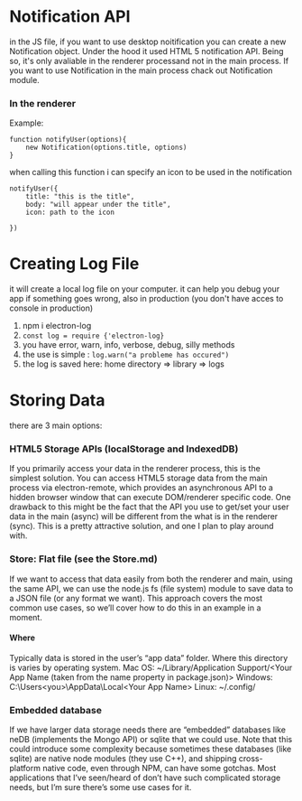 # Notification API
in the JS file, if you want to use desktop noitification you can create a new Notification object. Under the hood it used HTML 5 notification API. Being so, it's only avaliable in the renderer processand not in the main process. If you want to use Notification in the main process chack out Notification module.

### In the renderer
 Example:
```
function notifyUser(options){
	new Notification(options.title, options)
}

```
when calling this function i can specify an icon to be used in the notification
```
notifyUser({
	title: "this is the title",
	body: "will appear under the title",
	icon: path to the icon

})

```

# Creating Log File
it will create a local log file on your computer. it can help you debug your app if something goes wrong, also in production (you don't have acces to console in production)
1. npm i electron-log
2. `const log = require {'electron-log}`
3. you have error, warn, info, verbose, debug, silly methods
4. the use is simple : `log.warn("a probleme has occured")`
5. the log is saved here: home directory => library => logs

# Storing Data
there are 3 main options:

### HTML5 Storage APIs (localStorage and IndexedDB)

If you primarily access your data in the renderer process, this is the simplest solution. You can access HTML5 storage data from the main process via electron-remote, which provides an asynchronous API to a hidden browser window that can execute DOM/renderer specific code. One drawback to this might be the fact that the API you use to get/set your user data in the main (async) will be different from the what is in the renderer (sync). This is a pretty attractive solution, and one I plan to play around with.

### Store: Flat file (see the Store.md)
If we want to access that data easily from both the renderer and main, using the same API, we can use the node.js fs (file system) module to save data to a JSON file (or any format we want). This approach covers the most common use cases, so we’ll cover how to do this in an example in a moment.

#### Where
Typically data is stored in the user’s “app data” folder.
Where this directory is varies by operating system.
Mac OS: ~/Library/Application Support/<Your App Name (taken from the name property in package.json)>
Windows: C:\Users\<you>\AppData\Local\<Your App Name>
Linux: ~/.config/<Your App Name>

### Embedded database

If we have larger data storage needs there are “embedded” databases like neDB (implements the Mongo API) or sqlite that we could use. Note that this could introduce some complexity because sometimes these databases (like sqlite) are native node modules (they use C++), and shipping cross-platform native code, even through NPM, can have some gotchas. Most applications that I’ve seen/heard of don’t have such complicated storage needs, but I’m sure there’s some use cases for it.